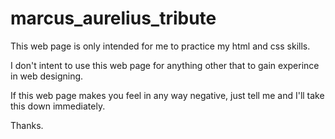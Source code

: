 # marcus_aurelius_tribute

This web page is only intended for me to practice my html and css skills.

I don't intent to use this web page for anything other that to gain experince in web designing.

If this web page makes you feel in any way negative, just tell me and I'll take this down immediately.

Thanks.
